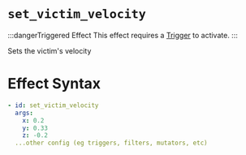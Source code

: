 # `set_victim_velocity`
:::dangerTriggered Effect
This effect requires a [Trigger](https://plugins.auxilor.io/effects/all-triggers) to activate.
:::

Sets the victim's velocity

# Effect Syntax
```yaml
- id: set_victim_velocity
  args:
    x: 0.2
    y: 0.33
    z: -0.2
  ...other config (eg triggers, filters, mutators, etc)
```
